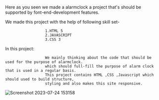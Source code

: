 
Here as you seen we made a alarmclock a project that's should be supported by font-end-development features.

We made this project with the help of following skill set-

                      1.HTML 5
                      2.JAVASCRIPT
                      3.CSS 3
  
In this project:

                      We mainly thinking about the code that should be used for the purpose of alarmclock.
                      which should full-fill the purpose of alarm clock that is used in a regular basis.
                      This project contains HTML ,CSS ,Javascript which should used to build structure, 
                      styling and also makes this site responsive.
                      
                      
![Screenshot 2023-07-24 153158](https://github.com/imshus/Web-Development-Alarm-Clock/assets/67273421/29589c5c-f901-43f2-a320-d326073be2f3)

